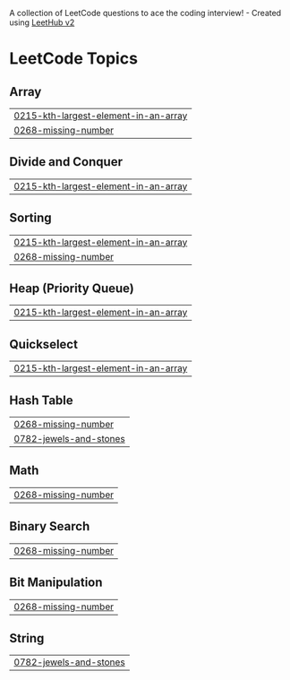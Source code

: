 A collection of LeetCode questions to ace the coding interview! - Created using [LeetHub v2](https://github.com/arunbhardwaj/LeetHub-2.0)
<!---LeetCode Topics Start-->
# LeetCode Topics
## Array
|  |
| ------- |
| [0215-kth-largest-element-in-an-array](https://github.com/robbray-dev/Leetcode/tree/master/0215-kth-largest-element-in-an-array) |
| [0268-missing-number](https://github.com/robbray-dev/Leetcode/tree/master/0268-missing-number) |
## Divide and Conquer
|  |
| ------- |
| [0215-kth-largest-element-in-an-array](https://github.com/robbray-dev/Leetcode/tree/master/0215-kth-largest-element-in-an-array) |
## Sorting
|  |
| ------- |
| [0215-kth-largest-element-in-an-array](https://github.com/robbray-dev/Leetcode/tree/master/0215-kth-largest-element-in-an-array) |
| [0268-missing-number](https://github.com/robbray-dev/Leetcode/tree/master/0268-missing-number) |
## Heap (Priority Queue)
|  |
| ------- |
| [0215-kth-largest-element-in-an-array](https://github.com/robbray-dev/Leetcode/tree/master/0215-kth-largest-element-in-an-array) |
## Quickselect
|  |
| ------- |
| [0215-kth-largest-element-in-an-array](https://github.com/robbray-dev/Leetcode/tree/master/0215-kth-largest-element-in-an-array) |
## Hash Table
|  |
| ------- |
| [0268-missing-number](https://github.com/robbray-dev/Leetcode/tree/master/0268-missing-number) |
| [0782-jewels-and-stones](https://github.com/robbray-dev/Leetcode/tree/master/0782-jewels-and-stones) |
## Math
|  |
| ------- |
| [0268-missing-number](https://github.com/robbray-dev/Leetcode/tree/master/0268-missing-number) |
## Binary Search
|  |
| ------- |
| [0268-missing-number](https://github.com/robbray-dev/Leetcode/tree/master/0268-missing-number) |
## Bit Manipulation
|  |
| ------- |
| [0268-missing-number](https://github.com/robbray-dev/Leetcode/tree/master/0268-missing-number) |
## String
|  |
| ------- |
| [0782-jewels-and-stones](https://github.com/robbray-dev/Leetcode/tree/master/0782-jewels-and-stones) |
<!---LeetCode Topics End-->